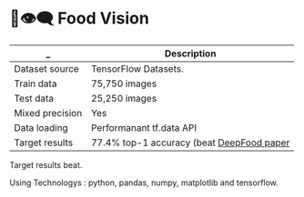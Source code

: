 # 🍔👁‍🗨 Food Vision

| _ | Description |
| ------ | ----------- |
| Dataset source  | TensorFlow Datasets. |
| Train data | 75,750 images |
| Test data    | 25,250 images |
| Mixed precision | Yes|
| Data loading | Performanant tf.data API|
| Target results | 77.4% top-1 accuracy (beat [DeepFood paper](https://arxiv.org/abs/1606.05675)|



Target results beat.

Using Technologys : python, pandas, numpy, matplotlib and tensorflow.
